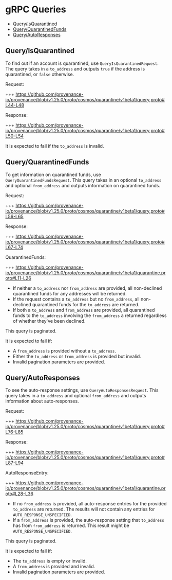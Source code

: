# gRPC Queries

<!-- TOC -->
  - [Query/IsQuarantined](#queryisquarantined)
  - [Query/QuarantinedFunds](#queryquarantinedfunds)
  - [Query/AutoResponses](#queryautoresponses)

## Query/IsQuarantined

To find out if an account is quarantined, use `QueryIsQuarantinedRequest`.
The query takes in a `to_address` and outputs `true` if the address is quarantined, or `false` otherwise.

Request:

+++ https://github.com/provenance-io/provenance/blob/v1.25.0/proto/cosmos/quarantine/v1beta1/query.proto#L44-L48

Response:

+++ https://github.com/provenance-io/provenance/blob/v1.25.0/proto/cosmos/quarantine/v1beta1/query.proto#L50-L54

It is expected to fail if the `to_address` is invalid.

## Query/QuarantinedFunds

To get information on quarantined funds, use `QueryQuarantinedFundsRequest`.
This query takes in an optional `to_address` and optional `from_address` and outputs information on quarantined funds.

Request:

+++ https://github.com/provenance-io/provenance/blob/v1.25.0/proto/cosmos/quarantine/v1beta1/query.proto#L56-L65

Response:

+++ https://github.com/provenance-io/provenance/blob/v1.25.0/proto/cosmos/quarantine/v1beta1/query.proto#L67-L74

QuarantinedFunds:
<!-- link message: QuarantinedFunds -->

+++ https://github.com/provenance-io/provenance/blob/v1.25.0/proto/cosmos/quarantine/v1beta1/quarantine.proto#L11-L26

- If neither a `to_address` nor `from_address` are provided, all non-declined quarantined funds for any addresses will be returned.
- If the request contains a `to_address` but no `from_address`, all non-declined quarantined funds for the `to_address` are returned.
- If both a `to_address` and `from_address` are provided, all quarantined funds to the `to_address` involving the `from_address` a returned regardless of whether they've been declined.

This query is paginated.

It is expected to fail if:
- A `from_address` is provided without a `to_address`.
- Either the `to_address` or `from_address` is provided but invalid.
- Invalid pagination parameters are provided.

## Query/AutoResponses

To see the auto-response settings, use `QueryAutoResponsesRequest`.
This query takes in a `to_address` and optional `from_address` and outputs information about auto-responses.

Request:

+++ https://github.com/provenance-io/provenance/blob/v1.25.0/proto/cosmos/quarantine/v1beta1/query.proto#L76-L85

Response:

+++ https://github.com/provenance-io/provenance/blob/v1.25.0/proto/cosmos/quarantine/v1beta1/query.proto#L87-L94

AutoResponseEntry:
<!-- link message: AutoResponseEntry -->

+++ https://github.com/provenance-io/provenance/blob/v1.25.0/proto/cosmos/quarantine/v1beta1/quarantine.proto#L28-L36

- If no `from_address` is provided, all auto-response entries for the provided `to_address` are returned. The results will not contain any entries for `AUTO_RESPONSE_UNSPECIFIED`.
- If a `from_address` is provided, the auto-response setting that `to_address` has from `from_address` is returned. This result might be `AUTO_RESPONSE_UNSPECIFIED`.

This query is paginated.

It is expected to fail if:
- The `to_address` is empty or invalid.
- A `from_address` is provided and invalid.
- Invalid pagination parameters are provided.

